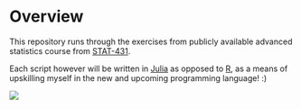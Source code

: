# Overview

This repository runs through the exercises from publicly available advanced statistics course from [STAT-431](https://cal-poly-advanced-r.github.io/STAT-431/).

Each script however will be written in [Julia](https://julialang.org/) as opposed to [R](https://www.r-project.org/), as a means of upskilling myself in the new and upcoming programming language! :)

![ ](https://www.google.com/url?sa=i&url=https%3A%2F%2Fen.wikipedia.org%2Fwiki%2FJulia_(programming_language)&psig=AOvVaw0XvOAuxX2G8tj0XLyW0AMw&ust=1590444855697000&source=images&cd=vfe&ved=0CAIQjRxqFwoTCKj9iIPDzekCFQAAAAAdAAAAABAD)